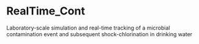 # RealTime_Cont
Laboratory-scale simulation and real-time tracking of a microbial contamination event and subsequent shock-chlorination in drinking water

